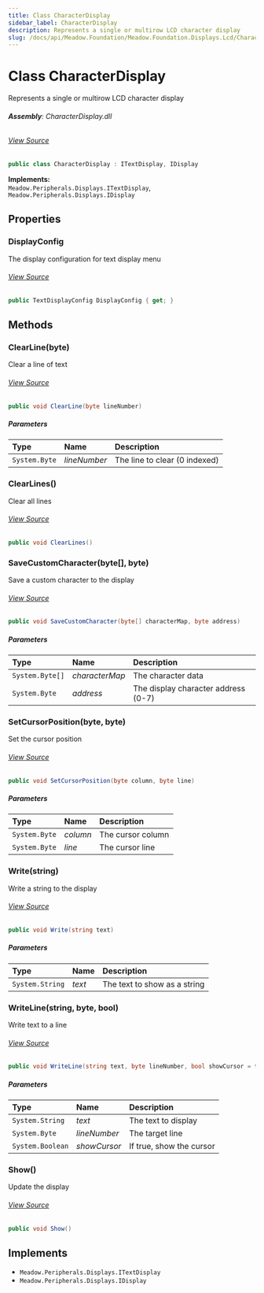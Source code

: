 ```yaml
---
title: Class CharacterDisplay
sidebar_label: CharacterDisplay
description: Represents a single or multirow LCD character display
slug: /docs/api/Meadow.Foundation/Meadow.Foundation.Displays.Lcd/CharacterDisplay
---
```

# Class CharacterDisplay
Represents a single or multirow LCD character display

###### **Assembly**: CharacterDisplay.dll
###### [View Source](https://github.com/WildernessLabs/Meadow.Foundation.git/blob/develop/Source/Meadow.Foundation.Peripherals/Displays.Lcd.CharacterDisplay/Driver/CharacterDisplay.cs#L9)
```csharp title="Declaration"
public class CharacterDisplay : ITextDisplay, IDisplay
```
**Implements:**  
`Meadow.Peripherals.Displays.ITextDisplay`, `Meadow.Peripherals.Displays.IDisplay`

## Properties
### DisplayConfig
The display configuration for text display menu
###### [View Source](https://github.com/WildernessLabs/Meadow.Foundation.git/blob/develop/Source/Meadow.Foundation.Peripherals/Displays.Lcd.CharacterDisplay/Driver/CharacterDisplay.cs#L16)
```csharp title="Declaration"
public TextDisplayConfig DisplayConfig { get; }
```
## Methods
### ClearLine(byte)
Clear a line of text
###### [View Source](https://github.com/WildernessLabs/Meadow.Foundation.git/blob/develop/Source/Meadow.Foundation.Peripherals/Displays.Lcd.CharacterDisplay/Driver/CharacterDisplay.cs#L141)
```csharp title="Declaration"
public void ClearLine(byte lineNumber)
```

##### Parameters

| Type | Name | Description |
|:--- |:--- |:--- |
| `System.Byte` | *lineNumber* | The line to clear (0 indexed) |

### ClearLines()
Clear all lines
###### [View Source](https://github.com/WildernessLabs/Meadow.Foundation.git/blob/develop/Source/Meadow.Foundation.Peripherals/Displays.Lcd.CharacterDisplay/Driver/CharacterDisplay.cs#L149)
```csharp title="Declaration"
public void ClearLines()
```
### SaveCustomCharacter(byte[], byte)
Save a custom character to the display
###### [View Source](https://github.com/WildernessLabs/Meadow.Foundation.git/blob/develop/Source/Meadow.Foundation.Peripherals/Displays.Lcd.CharacterDisplay/Driver/CharacterDisplay.cs#L159)
```csharp title="Declaration"
public void SaveCustomCharacter(byte[] characterMap, byte address)
```

##### Parameters

| Type | Name | Description |
|:--- |:--- |:--- |
| `System.Byte[]` | *characterMap* | The character data |
| `System.Byte` | *address* | The display character address (0-7) |

### SetCursorPosition(byte, byte)
Set the cursor position
###### [View Source](https://github.com/WildernessLabs/Meadow.Foundation.git/blob/develop/Source/Meadow.Foundation.Peripherals/Displays.Lcd.CharacterDisplay/Driver/CharacterDisplay.cs#L169)
```csharp title="Declaration"
public void SetCursorPosition(byte column, byte line)
```

##### Parameters

| Type | Name | Description |
|:--- |:--- |:--- |
| `System.Byte` | *column* | The cursor column |
| `System.Byte` | *line* | The cursor line |

### Write(string)
Write a string to the display
###### [View Source](https://github.com/WildernessLabs/Meadow.Foundation.git/blob/develop/Source/Meadow.Foundation.Peripherals/Displays.Lcd.CharacterDisplay/Driver/CharacterDisplay.cs#L178)
```csharp title="Declaration"
public void Write(string text)
```

##### Parameters

| Type | Name | Description |
|:--- |:--- |:--- |
| `System.String` | *text* | The text to show as a string |

### WriteLine(string, byte, bool)
Write text to a line
###### [View Source](https://github.com/WildernessLabs/Meadow.Foundation.git/blob/develop/Source/Meadow.Foundation.Peripherals/Displays.Lcd.CharacterDisplay/Driver/CharacterDisplay.cs#L189)
```csharp title="Declaration"
public void WriteLine(string text, byte lineNumber, bool showCursor = false)
```

##### Parameters

| Type | Name | Description |
|:--- |:--- |:--- |
| `System.String` | *text* | The text to display |
| `System.Byte` | *lineNumber* | The target line |
| `System.Boolean` | *showCursor* | If true, show the cursor |

### Show()
Update the display
###### [View Source](https://github.com/WildernessLabs/Meadow.Foundation.git/blob/develop/Source/Meadow.Foundation.Peripherals/Displays.Lcd.CharacterDisplay/Driver/CharacterDisplay.cs#L197)
```csharp title="Declaration"
public void Show()
```

## Implements

* `Meadow.Peripherals.Displays.ITextDisplay`
* `Meadow.Peripherals.Displays.IDisplay`
